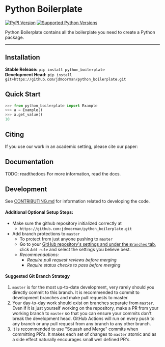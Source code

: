 # Python Boilerplate

[![PyPI Version](https://img.shields.io/pypi/v/python_boilerplate.svg)](https://pypi.org/project/python_boilerplate/)
[![Supported Python Versions](https://img.shields.io/pypi/pyversions/python_boilerplate.svg)](https://pypi.org/project/python_boilerplate/)

Python Boilerplate contains all the boilerplate you need to create a Python package.

---

## Installation
**Stable Release:** `pip install python_boilerplate`<br>
**Development Head:** `pip install git+https://github.com/jdmoorman/python_boilerplate.git`

## Quick Start
```python
>>> from python_boilerplate import Example
>>> a = Example()
>>> a.get_value()
10

```

## Citing
If you use our work in an academic setting, please cite our paper:


## Documentation
TODO: readthedocs
For more information, read the docs.


## Development
See [CONTRIBUTING.md](CONTRIBUTING.md) for information related to developing the code.


#### Additional Optional Setup Steps:
* Make sure the github repository initialized correctly at
    * `https://github.com:jdmoorman/python_boilerplate.git`
* Add branch protections to `master`
    * To protect from just anyone pushing to `master`
    * Go to your [GitHub repository's settings and under the `Branches` tab](https://github.com/jdmoorman/python_boilerplate/settings/branches), click `Add rule` and select the
    settings you believe best.
    * _Recommendations:_
      * _Require pull request reviews before merging_
      * _Require status checks to pass before merging_

#### Suggested Git Branch Strategy
1. `master` is for the most up-to-date development, very rarely should you directly commit to this branch. It is recommended to commit to development
branches and make pull requests to master.
3. Your day-to-day work should exist on branches separate from `master`. Even if it is just yourself working on the
repository, make a PR from your working branch to `master` so that you can ensure your commits don't break the
development head. GitHub Actions will run on every push to any branch or any pull request from any branch to any other
branch.
4. It is recommended to use "Squash and Merge" commits when committing PR's. It makes each set of changes to `master`
atomic and as a side effect naturally encourages small well defined PR's.
